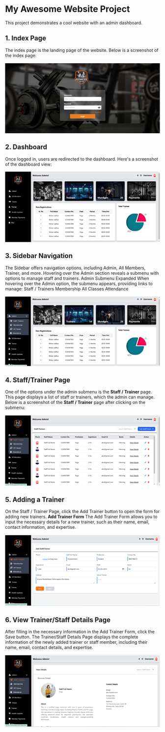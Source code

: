 # My Awesome Website Project

This project demonstrates a cool website with an admin dashboard.

## 1. Index Page

The index page is the landing page of the website. Below is a screenshot of the index page:

![Index Page](assets/images/index_page.png)

## 2. Dashboard

Once logged in, users are redirected to the dashboard. Here's a screenshot of the dashboard view:

![Dashboard](assets/images/dashboard.png)

## 3. Sidebar Navigation
The Sidebar offers navigation options, including Admin, All Members, Trainer, and more. Hovering over the Admin section reveals a submenu with options to manage staff and trainers.
Admin Submenu Expanded
When hovering over the Admin option, the submenu appears, providing links to manage:
Staff / Trainers
Membership
All Classes
Attendance

![Admin Sidebar](assets/images/admin_sidebar.png)

## 4. Staff/Trainer Page

One of the options under the admin submenu is the **Staff / Trainer** page. This page displays a list of staff or trainers, which the admin can manage. Below is a screenshot of the **Staff / Trainer** page after clicking on the submenu:

![Staff/Trainer Page](assets/images/staff_trainer_page.png)

## 5. Adding a Trainer
On the Staff / Trainer Page, click the Add Trainer button to open the form for adding new trainers.
**Add Trainer Form**
The Add Trainer Form allows you to input the necessary details for a new trainer, such as their name, email, contact information, and expertise.

![Staff/Trainer Page](assets/images/add_trainer_page.png)

## 6. View Trainer/Staff Details Page
After filling in the necessary information in the Add Trainer Form, click the Save button.
The Trainer/Staff Details Page displays the complete information of the newly added trainer or staff member, including their name, email, contact details, and expertise.

![Staff/Trainer Page](assets/images/view_details_page.png)


